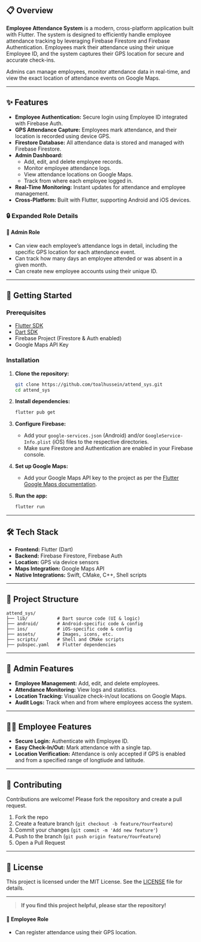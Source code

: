 
## 📋 Overview


**Employee Attendance System** is a modern, cross-platform application built with Flutter. The system is designed to efficiently handle employee attendance tracking by leveraging Firebase Firestore and Firebase Authentication. Employees mark their attendance using their unique Employee ID, and the system captures their GPS location for secure and accurate check-ins.

Admins can manage employees, monitor attendance data in real-time, and view the exact location of attendance events on Google Maps.

---

## ✨ Features

- **Employee Authentication:** Secure login using Employee ID integrated with Firebase Auth.
- **GPS Attendance Capture:** Employees mark attendance, and their location is recorded using device GPS.
- **Firestore Database:** All attendance data is stored and managed with Firebase Firestore.
- **Admin Dashboard:**
  - Add, edit, and delete employee records.
  - Monitor employee attendance logs.
  - View attendance locations on Google Maps.
  - Track from where each employee logged in.
- **Real-Time Monitoring:** Instant updates for attendance and employee management.
- **Cross-Platform:** Built with Flutter, supporting Android and iOS devices.

### 🔒 Expanded Role Details

#### 👑 Admin Role
- Can view each employee’s attendance logs in detail, including the specific GPS location for each attendance event.
- Can track how many days an employee attended or was absent in a given month.
- Can create new employee accounts using their unique ID.

---

## 🚀 Getting Started

### Prerequisites

- [Flutter SDK](https://docs.flutter.dev/get-started/install)
- [Dart SDK](https://dart.dev/get-dart)
- Firebase Project (Firestore & Auth enabled)
- Google Maps API Key

### Installation

1. **Clone the repository:**
   ```bash
   git clone https://github.com/toalhussein/attend_sys.git
   cd attend_sys
   ```

2. **Install dependencies:**
   ```bash
   flutter pub get
   ```

3. **Configure Firebase:**
   - Add your `google-services.json` (Android) and/or `GoogleService-Info.plist` (iOS) files to the respective directories.
   - Make sure Firestore and Authentication are enabled in your Firebase console.

4. **Set up Google Maps:**
   - Add your Google Maps API key to the project as per the [Flutter Google Maps documentation](https://pub.dev/packages/google_maps_flutter).

5. **Run the app:**
   ```bash
   flutter run
   ```

---

## 🛠️ Tech Stack

- **Frontend:** Flutter (Dart)
- **Backend:** Firebase Firestore, Firebase Auth
- **Location:** GPS via device sensors
- **Maps Integration:** Google Maps API
- **Native Integrations:** Swift, CMake, C++, Shell scripts

---

## 📂 Project Structure

```
attend_sys/
├── lib/           # Dart source code (UI & logic)
├── android/       # Android-specific code & config
├── ios/           # iOS-specific code & config
├── assets/        # Images, icons, etc.
├── scripts/       # Shell and CMake scripts
├── pubspec.yaml   # Flutter dependencies
```

---

## 👤 Admin Features

- **Employee Management:** Add, edit, and delete employees.
- **Attendance Monitoring:** View logs and statistics.
- **Location Tracking:** Visualize check-in/out locations on Google Maps.
- **Audit Logs:** Track when and from where employees access the system.

---

## 🙋‍♂️ Employee Features

- **Secure Login:** Authenticate with Employee ID.
- **Easy Check-In/Out:** Mark attendance with a single tap.
- **Location Verification:** Attendance is only accepted if GPS is enabled and from a specified range of longtiude and latitude.

---

## 🤝 Contributing

Contributions are welcome! Please fork the repository and create a pull request.

1. Fork the repo
2. Create a feature branch (`git checkout -b feature/YourFeature`)
3. Commit your changes (`git commit -m 'Add new feature'`)
4. Push to the branch (`git push origin feature/YourFeature`)
5. Open a Pull Request

---

## 📝 License

This project is licensed under the MIT License. See the [LICENSE](./LICENSE) file for details.

---

> **If you find this project helpful, please star the repository!**


#### 🙋 Employee Role
- Can register attendance using their GPS location.
